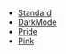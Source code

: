 - [Standard](https://michaelbarney.github.io/LinkFree/Templates/Standard/)
- [DarkMode](https://michaelbarney.github.io/LinkFree/Templates/DarkMode/)
- [Pride](https://michaelbarney.github.io/LinkFree/Templates/Pride/)
- [Pink](https://michaelbarney.github.io/LinkFree/Templates/Pink/)
